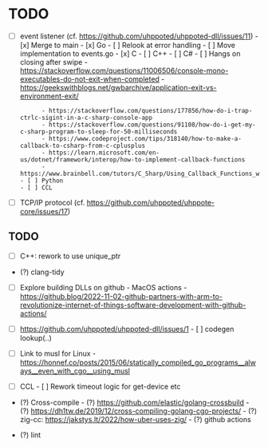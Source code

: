 # TODO

- [ ] event listener (cf. https://github.com/uhppoted/uhppoted-dll/issues/11)
      - [x] Merge to main
      - [x] Go
            - [ ] Relook at error handling
            - [ ] Move implementation to events.go
      - [x] C
      - [ ] C++
      - [ ] C#
            - [ ] Hangs on closing after swipe
                  - https://stackoverflow.com/questions/11006506/console-mono-executables-do-not-exit-when-completed
                  - https://geekswithblogs.net/gwbarchive/application-exit-vs-environment-exit/
                  
            - https://stackoverflow.com/questions/177856/how-do-i-trap-ctrlc-sigint-in-a-c-sharp-console-app
            - https://stackoverflow.com/questions/91108/how-do-i-get-my-c-sharp-program-to-sleep-for-50-milliseconds
            - https://www.codeproject.com/tips/318140/how-to-make-a-callback-to-csharp-from-c-cplusplus
            - https://learn.microsoft.com/en-us/dotnet/framework/interop/how-to-implement-callback-functions
            - https://www.brainbell.com/tutors/C_Sharp/Using_Callback_Functions_with_C.htm
      - [ ] Python
      - [ ] CCL

- [ ] TCP/IP protocol (cf. https://github.com/uhppoted/uhppote-core/issues/17)

## TODO

- [ ] C++: rework to use unique_ptr
- (?) clang-tidy

- [ ] Explore building DLLs on github
      - MacOS actions
      - https://github.blog/2022-11-02-github-partners-with-arm-to-revolutionize-internet-of-things-software-development-with-github-actions/

- [ ] https://github.com/uhppoted/uhppoted-dll/issues/1
      - [ ] codegen lookup(..)

- [ ] Link to musl for Linux
      - https://honnef.co/posts/2015/06/statically_compiled_go_programs__always__even_with_cgo__using_musl

- [ ] CCL
      - [ ] Rework timeout logic for get-device etc

- (?) Cross-compile
      - (?) https://github.com/elastic/golang-crossbuild
      - (?) https://dh1tw.de/2019/12/cross-compiling-golang-cgo-projects/
      - (?) zig-cc: https://jakstys.lt/2022/how-uber-uses-zig/
      - (?) github actions

- (?) lint

